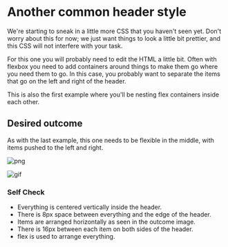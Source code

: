 # Another common header style

We're starting to sneak in a little more CSS that you haven't seen yet. 
Don't worry about this for now; we just want things to look a little bit 
prettier, and this CSS will not interfere with your task.

For this one you will probably need to edit the HTML a little bit. 
Often with flexbox you need to add containers around things to make them 
go where you need them to go. In this case, you probably want to separate 
the items that go on the left and right of the header.

This is also the first example where you'll be nesting flex containers 
inside each other.

## Desired outcome
As with the last example, this one needs to be flexible in the middle, 
with items pushed to the left and right.

![png](./desired-outcome.png)

![gif](./desired-outcome.gif)

### Self Check
- Everything is centered vertically inside the header.
- There is 8px space between everything and the edge of the header.
- Items are arranged horizontally as seen in the outcome image.
- There is 16px between each item on both sides of the header.
- flex is used to arrange everything.
